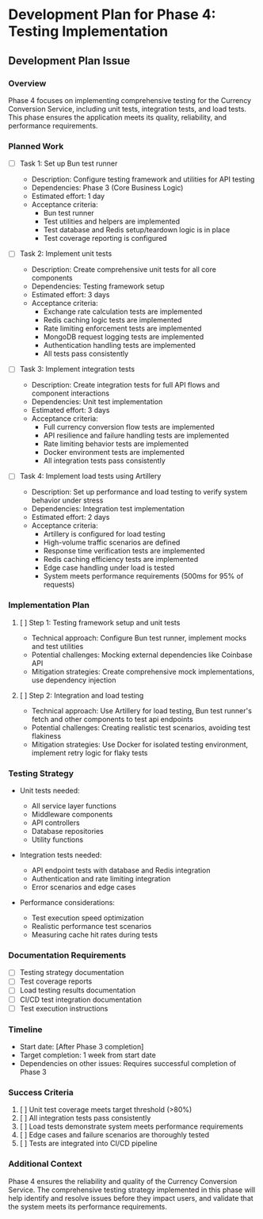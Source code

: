 # Development Plan for Phase 4: Testing Implementation

## Development Plan Issue

### Overview

Phase 4 focuses on implementing comprehensive testing for the Currency Conversion Service, including unit tests, integration tests, and load tests. This phase ensures the application meets its quality, reliability, and performance requirements.

### Planned Work

- [ ] Task 1: Set up Bun test runner

  - Description: Configure testing framework and utilities for API testing
  - Dependencies: Phase 3 (Core Business Logic)
  - Estimated effort: 1 day
  - Acceptance criteria:
    - Bun test runner
    - Test utilities and helpers are implemented
    - Test database and Redis setup/teardown logic is in place
    - Test coverage reporting is configured

- [ ] Task 2: Implement unit tests

  - Description: Create comprehensive unit tests for all core components
  - Dependencies: Testing framework setup
  - Estimated effort: 3 days
  - Acceptance criteria:
    - Exchange rate calculation tests are implemented
    - Redis caching logic tests are implemented
    - Rate limiting enforcement tests are implemented
    - MongoDB request logging tests are implemented
    - Authentication handling tests are implemented
    - All tests pass consistently

- [ ] Task 3: Implement integration tests

  - Description: Create integration tests for full API flows and component interactions
  - Dependencies: Unit test implementation
  - Estimated effort: 3 days
  - Acceptance criteria:
    - Full currency conversion flow tests are implemented
    - API resilience and failure handling tests are implemented
    - Rate limiting behavior tests are implemented
    - Docker environment tests are implemented
    - All integration tests pass consistently

- [ ] Task 4: Implement load tests using Artillery
  - Description: Set up performance and load testing to verify system behavior under stress
  - Dependencies: Integration test implementation
  - Estimated effort: 2 days
  - Acceptance criteria:
    - Artillery is configured for load testing
    - High-volume traffic scenarios are defined
    - Response time verification tests are implemented
    - Redis caching efficiency tests are implemented
    - Edge case handling under load is tested
    - System meets performance requirements (500ms for 95% of requests)

### Implementation Plan

1. [ ] Step 1: Testing framework setup and unit tests

   - Technical approach: Configure Bun test runner, implement mocks and test utilities
   - Potential challenges: Mocking external dependencies like Coinbase API
   - Mitigation strategies: Create comprehensive mock implementations, use dependency injection

2. [ ] Step 2: Integration and load testing
   - Technical approach: Use Artillery for load testing, Bun test runner's fetch and other components to test api endpoints
   - Potential challenges: Creating realistic test scenarios, avoiding test flakiness
   - Mitigation strategies: Use Docker for isolated testing environment, implement retry logic for flaky tests

### Testing Strategy

- Unit tests needed:

  - All service layer functions
  - Middleware components
  - API controllers
  - Database repositories
  - Utility functions

- Integration tests needed:

  - API endpoint tests with database and Redis integration
  - Authentication and rate limiting integration
  - Error scenarios and edge cases

- Performance considerations:
  - Test execution speed optimization
  - Realistic performance test scenarios
  - Measuring cache hit rates during tests

### Documentation Requirements

- [ ] Testing strategy documentation
- [ ] Test coverage reports
- [ ] Load testing results documentation
- [ ] CI/CD test integration documentation
- [ ] Test execution instructions

### Timeline

- Start date: [After Phase 3 completion]
- Target completion: 1 week from start date
- Dependencies on other issues: Requires successful completion of Phase 3

### Success Criteria

1. [ ] Unit test coverage meets target threshold (>80%)
2. [ ] All integration tests pass consistently
3. [ ] Load tests demonstrate system meets performance requirements
4. [ ] Edge cases and failure scenarios are thoroughly tested
5. [ ] Tests are integrated into CI/CD pipeline

### Additional Context

Phase 4 ensures the reliability and quality of the Currency Conversion Service. The comprehensive testing strategy implemented in this phase will help identify and resolve issues before they impact users, and validate that the system meets its performance requirements.

